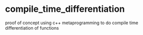 # compile_time_differentiation
proof of concept using c++ metaprogramming to do compile time differentiation of functions
